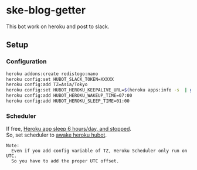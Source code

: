 # ske-blog-getter

This bot work on heroku and post to slack.  

## Setup
### Configuration
```sh
heroku addons:create redistogo:nano
heroku config:set HUBOT_SLACK_TOKEN=XXXXX
heroku config:add TZ=Asia/Tokyo
heroku config:set HUBOT_HEROKU_KEEPALIVE_URL=$(heroku apps:info -s  | grep web-url | cut -d= -f2)
heroku config:add HUBOT_HEROKU_WAKEUP_TIME=07:00
heroku config:add HUBOT_HEROKU_SLEEP_TIME=01:00
```
### Scheduler
If free, [Heroku app sleep 6 hours/day, and stopped](https://blog.heroku.com/archives/2015/5/7/new-dyno-types-public-beta#hobby-and-free-dynos).  
So, set scheduler to [awake heroku hubot](https://github.com/hubot-scripts/hubot-heroku-keepalive#waking-hubot-up).
```
Note:
  Even if you add config variable of TZ, Heroku Scheduler only run on UTC.
  So you have to add the proper UTC offset.
```
